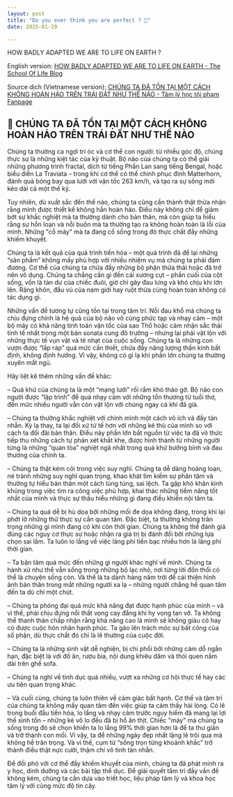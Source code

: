 ```yaml
---
layout: post
title: "Do you ever think you are perfect ? 🤔" 
date: 2025-01-29

---
```


HOW BADLY ADAPTED WE ARE TO LIFE ON EARTH ?

English version: [HOW BADLY ADAPTED WE ARE TO LIFE ON EARTH - The School Of Life Blog](https://www.theschooloflife.com/article/how-badly-adapted-we-are-to-life-on-earth/)

Source dịch (Vietnamese version): [CHÚNG TA ĐÃ TỒN TẠI MỘT CÁCH KHÔNG HOÀN HẢO TRÊN TRÁI ĐẤT NHƯ THẾ NÀO  - Tâm lý học tội phạm Fanpage](https://www.facebook.com/share/p/1VRcbQxdc6/)

## 🌼 CHÚNG TA ĐÃ TỒN TẠI MỘT CÁCH KHÔNG HOÀN HẢO TRÊN TRÁI ĐẤT NHƯ THẾ NÀO

Chúng ta thường ca ngợi trí óc và cơ thể con người: từ nhiều góc độ, chúng thực sự là những kiệt tác của kỹ thuật. Bộ não của chúng ta có thể giải những phương trình fractal, dịch từ tiếng Phần Lan sang tiếng Bengal, hoặc biểu diễn La Traviata – trong khi cơ thể có thể chinh phục đỉnh Matterhorn, đánh quả bóng bay qua lưới với vận tốc 263 km/h, và tạo ra sự sống mới kéo dài cả một thế kỷ.

Tuy nhiên, dù xuất sắc đến thế nào, chúng ta cũng cần thành thật thừa nhận rằng mình được thiết kế không hẳn hoàn hảo. Điều này không chỉ để giảm bớt sự khắc nghiệt mà ta thường dành cho bản thân, mà còn giúp ta hiểu rằng sự hỗn loạn và nỗi buồn mà ta thường tạo ra không hoàn toàn là lỗi của mình. Những "cỗ máy" mà ta đang cố sống trong đó thực chất đầy những khiếm khuyết.

Chúng ta là kết quả của quá trình tiến hóa – một quá trình đã để lại những “sản phẩm” không mấy phù hợp với nhiều nhiệm vụ mà chúng ta phải đảm đương. Cơ thể của chúng ta chứa đầy những bộ phận thừa thãi hoặc đã trở nên vô dụng. Chúng ta chẳng cần gì đến cái xương cụt – phần cuối của cột sống, vốn là tàn dư của chiếc đuôi, giờ chỉ gây đau lưng và khó chịu khi lớn lên. Răng khôn, đầu vú của nam giới hay ruột thừa cũng hoàn toàn không có tác dụng gì.

Những vấn đề tương tự cũng tồn tại trong tâm trí. Nỗi đau khổ mà chúng ta chịu đựng chính là hệ quả của bộ não vô cùng phức tạp và nhạy cảm – một bộ máy có khả năng tính toán vận tốc của sao Thổ hoặc cảm nhận sắc thái tinh tế nhất trong một bản sonata cung đô trưởng – nhưng lại phải vật lộn với những thực tế vụn vặt và tẻ nhạt của cuộc sống. Chúng ta là những con vượn được “lắp ráp” quá mức cần thiết, chứa đầy năng lượng thần kinh bất định, không định hướng. Vì vậy, không có gì lạ khi phần lớn chúng ta thường xuyên mất ngủ.

Hãy liệt kê thêm những vấn đề khác:

– Quá khứ của chúng ta là một “mạng lưới” rối rắm khó tháo gỡ. Bộ não con người được “lập trình” để quá nhạy cảm với những tổn thương từ tuổi thơ, đến mức nhiều người vẫn còn vật lộn với chúng ngay cả khi đã già.

– Chúng ta thường khắc nghiệt với chính mình một cách vô ích và đầy tàn nhẫn. Kỳ lạ thay, ta lại đối xử tử tế hơn với những kẻ thù của mình so với cách ta đối đãi bản thân. Điều này phần lớn bắt nguồn từ việc ta đã vô thức tiếp thu những cách tự phán xét khắt khe, được hình thành từ những người từng là những “quan tòa” nghiệt ngã nhất trong quá khứ bướng bỉnh và đau thương của chính ta.

– Chúng ta thật kém cỏi trong việc suy nghĩ. Chúng ta dễ dàng hoảng loạn, né tránh những suy nghĩ quan trọng, khao khát tìm kiếm sự phân tâm và thường tự hiểu bản thân một cách lúng túng, sai lệch. Ta gặp khó khăn kinh khủng trong việc tìm ra công việc phù hợp, khai thác những tiềm năng tốt nhất của mình và thực sự thấu hiểu những gì đang điều khiển nội tâm ta.

– Chúng ta quá dễ bị hù dọa bởi những mối đe dọa không đáng, trong khi lại phớt lờ những thứ thực sự cần quan tâm. Đặc biệt, ta thường không trân trọng những gì mình đang có khi còn thời gian. Chúng ta không thể đánh giá đúng các nguy cơ thực sự hoặc nhận ra giá trị bị đánh đổi bởi những lựa chọn sai lầm. Ta luôn lo lắng về việc lãng phí tiền bạc nhiều hơn là lãng phí thời gian.

– Ta bận tâm quá mức đến những gì người khác nghĩ về mình. Chúng ta hành xử như thể vẫn sống trong những bộ lạc nhỏ, nơi từng lời đồn thổi có thể là chuyện sống còn. Và thế là ta dành hàng năm trời để cải thiện hình ảnh bản thân trong mắt những người xa lạ – những người chẳng hề quan tâm đến ta dù chỉ một chút.

– Chúng ta phóng đại quá mức khả năng đạt được hạnh phúc của mình – và vì thế, phải chịu đựng nỗi thất vọng cay đắng khi hy vọng tan vỡ. Ta không thể thanh thản chấp nhận rằng khả năng cao là mình sẽ không giàu có hay có được cuộc hôn nhân hạnh phúc. Ta gào lên trách móc sự bất công của số phận, dù thực chất đó chỉ là lẽ thường của cuộc đời.

– Chúng ta là những sinh vật dễ nghiện, bị chi phối bởi những cám dỗ ngắn hạn, đặc biệt là với đồ ăn, rượu bia, nội dung khiêu dâm và thói quen nằm dài trên ghế sofa.

– Chúng ta nghĩ về tình dục quá nhiều, vượt xa những cơ hội thực tế hay các ưu tiên quan trọng khác.

– Và cuối cùng, chúng ta luôn thiên về cảm giác bất hạnh. Cơ thể và tâm trí của chúng ta không mấy quan tâm đến việc giúp ta cảm thấy hài lòng. Có lẽ trong buổi đầu tiến hóa, lo lắng và nhạy cảm trước nguy hiểm đã mang lại lợi thế sinh tồn – những kẻ vô lo đều đã bị hổ ăn thịt. Chiếc "máy" mà chúng ta sống trong đó sẽ chọn khiến ta lo lắng 99% thời gian hơn là để ta thư giãn và trở thành con mồi. Vì vậy, ta để những ngày đẹp nhất lặng lẽ trôi qua mà không hề trân trọng. Và vì thế, cụm từ “sống trọn từng khoảnh khắc” trở thành điều thật nực cười, thậm chí vô tình tàn nhẫn.

Để đối phó với cơ thể đầy khiếm khuyết của mình, chúng ta đã phát minh ra y học, dinh dưỡng và các bài tập thể dục. Để giải quyết tâm trí đầy vấn đề không kém, chúng ta cần dựa vào triết học, liệu pháp tâm lý và khoa học tâm lý với cùng mức độ tin cậy.